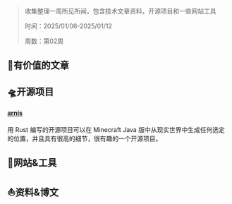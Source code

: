 >收集整理一周所见所闻，包含技术文章资料，开源项目和一些网站工具
>
>时间：2025/01/06-2025/01/12
>
>周数：第02周

## 📜有价值的文章

## 🛸开源项目

#### [arnis](https://github.com/louis-e/arnis)

用 Rust 编写的开源项目可以在 Minecraft Java 版中从现实世界中生成任何选定的位置，并且具有很高的细节，很有趣的一个开源项目。

## 🚀网站&工具

## ⛵资料&博文